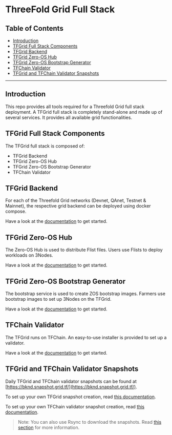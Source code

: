 <h1>ThreeFold Grid Full Stack</h1> 

<h2>Table of Contents</h2>

- [Introduction](#introduction)
- [TFGrid Full Stack Components](#tfgrid-full-stack-components)
- [TFGrid Backend](#tfgrid-backend)
- [TFGrid Zero-OS Hub](#tfgrid-zero-os-hub)
- [TFGrid Zero-OS Bootstrap Generator](#tfgrid-zero-os-bootstrap-generator)
- [TFChain Validator](#tfchain-validator)
- [TFGrid and TFChain Validator Snapshots](#tfgrid-and-tfchain-validator-snapshots)

---

## Introduction

This repo provides all tools required for a Threefold Grid full stack deployment. A TFGrid full stack is completely stand-alone and made up of several services. It provides all available grid functionalities.  

## TFGrid Full Stack Components

The TFGrid full stack is composed of:

- TFGrid Backend
- TFGrid Zero-OS Hub
- TFGrid Zero-OS Bootstrap Generator
- TFChain Validator

## TFGrid Backend

For each of the Threefold Grid networks (Devnet, QAnet, Testnet & Mainnet), the respective grid backend can be deployed using docker compose.

Have a look at the [documentation](./grid-backend/readme.md) to get started.

## TFGrid Zero-OS Hub

The Zero-OS Hub is used to distribute Flist files. Users use Flists to deploy workloads on 3Nodes.

Have a look at the [documentation](./grid-hub-bootstrap/readme.md) to get started.

## TFGrid Zero-OS Bootstrap Generator

The bootstrap service is used to create ZOS bootstrap images. Farmers use bootstrap images to set up 3Nodes on the TFGrid.

Have a look at the [documentation](./grid-hub-bootstrap/readme.md) to get started.

## TFChain Validator

The TFGrid runs on TFChain. An easy-to-use installer is provided to set up a validator.

Have a look at the [documentation](./tfchain-validator/readme.md) to get started.

## TFGrid and TFChain Validator Snapshots

Daily TFGrid and TFChain validator snapshots can be found at [https://bknd.snapshot.grid.tf/](https://bknd.snapshot.grid.tf/). 

To set up your own TFGrid snapshot creation, read [this documentation](./grid-snapshots/readme.md).

To set up your own TFChain validator snapshot creation, read [this documentation](./tfchain-validator-snapshots/readme.md).

> Note: You can also use Rsync to download the snapshots. Read [this section](./grid-snapshots/readme.md#threefold-public-rsync) for more information.